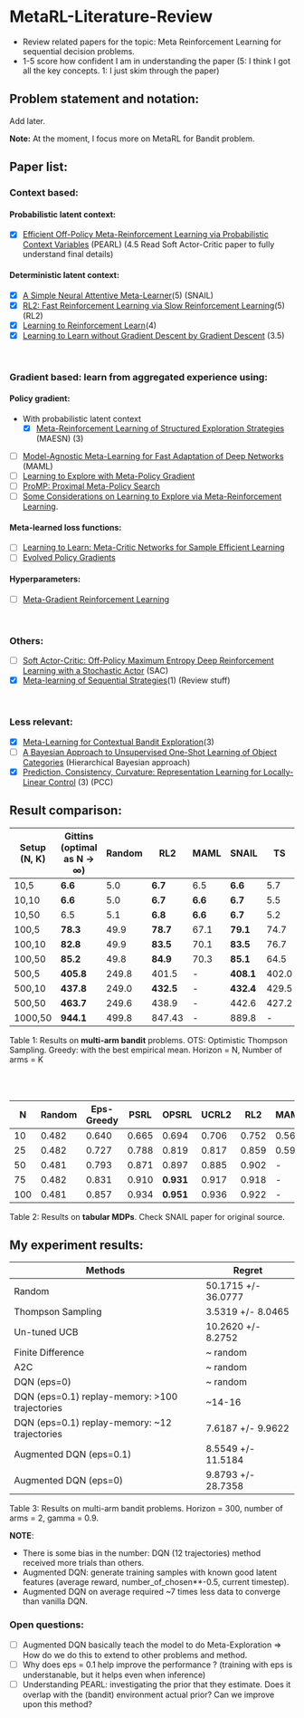 # MetaRL-Literature-Review
- Review related papers for the topic: Meta Reinforcement Learning for sequential decision problems.
- 1-5 score how confident I am in understanding the paper (5: I think I got all the key concepts. 1: I just skim through the paper)


## Problem statement and notation:
Add later.

**Note:** At the moment, I focus more on MetaRL for Bandit problem.

## Paper list:

### Context based:
#### Probabilistic latent context:
- [x] [Efficient Off-Policy Meta-Reinforcement Learning via Probabilistic Context Variables](https://arxiv.org/pdf/1903.08254.pdf) (PEARL) (4.5 Read Soft Actor-Critic paper to fully understand final details)
#### Deterministic latent context:
- [x] [A Simple Neural Attentive Meta-Learner](https://arxiv.org/pdf/1707.03141.pdf)(5) (SNAIL)
- [x] [RL2: Fast Reinforcement Learning via Slow Reinforcement Learning](https://arxiv.org/pdf/1611.02779.pdf)(5) (RL2)
- [x] [Learning to Reinforcement Learn](http://www.gatsby.ucl.ac.uk/~ucgtcbl/papers/WangEtAl2016.pdf)(4)
- [x] [Learning to Learn without Gradient Descent by Gradient Descent](http://proceedings.mlr.press/v70/chen17e/chen17e.pdf) (3.5)
<br>

### Gradient based: learn from aggregated experience using:
#### Policy gradient:
- With probabilistic latent context
  - [x] [Meta-Reinforcement Learning of Structured Exploration Strategies](https://arxiv.org/pdf/1802.07245.pdf) (MAESN) (3)
- [ ] [Model-Agnostic Meta-Learning for Fast Adaptation of Deep Networks](https://arxiv.org/pdf/1703.03400.pdf) (MAML)
- [ ] [Learning to Explore with Meta-Policy Gradient](https://arxiv.org/abs/1803.05044)
- [ ] [ProMP: Proximal Meta-Policy Search](https://arxiv.org/abs/1810.06784)
- [ ] [Some Considerations on Learning to Explore via Meta-Reinforcement Learning](https://arxiv.org/abs/1803.01118).
#### Meta-learned loss functions:
- [ ] [Learning to Learn: Meta-Critic Networks for Sample Efficient Learning](https://arxiv.org/abs/1706.09529)
- [ ] [Evolved Policy Gradients](https://arxiv.org/abs/1802.04821)
#### Hyperparameters:
- [ ] [Meta-Gradient Reinforcement Learning](https://arxiv.org/abs/1805.09801)
<br>

### Others:
- [ ] [Soft Actor-Critic: Off-Policy Maximum Entropy Deep Reinforcement Learning with a Stochastic Actor](https://arxiv.org/pdf/1801.01290.pdf) (SAC)
- [x] [Meta-learning of Sequential Strategies](https://arxiv.org/pdf/1905.03030.pdf)(1) (Review stuff)
<br>

### Less relevant:
- [x] [Meta-Learning for Contextual Bandit Exploration](https://arxiv.org/pdf/1901.08159.pdf)(3)
- [ ] [A Bayesian Approach to Unsupervised One-Shot Learning of Object Categories](http://vision.stanford.edu/documents/Fei-Fei_ICCV03.pdf) (Hierarchical Bayesian approach)
- [x] [Prediction, Consistency, Curvature: Representation Learning for Locally-Linear Control](https://arxiv.org/pdf/1909.01506.pdf) (3) (PCC)

## Result comparison:

| Setup (N, K) | Gittins (optimal as N → ∞) | Random | RL2        | MAML     | SNAIL     | TS    | OTS   | Tuned-UCB | Eps-Greedy | Greedy |
|--------------|----------------------------|--------|------------|----------|-----------|-------|-------|-----------|------------|--------|
| 10,5         | **6.6**                    | 5.0    | **6.7**    | 6.5      | **6.6**   | 5.7   | 6.5   | 6.7       | 6.6        | 6.6    |
| 10,10        | **6.6**                    | 5.0    | **6.7**    | **6.6**  | **6.7**   | 5.5   | 6.2   | 6.7       | 6.6        | 6.6    |
| 10,50        | 6.5                        | 5.1    | **6.8**    | **6.6**  | **6.7**   | 5.2   | 5.5   | 6.6       | 6.5        | 6.5    |
| 100,5        | **78.3**                   | 49.9   | **78.7**   | 67.1     | **79.1**  | 74.7  | 77.9  | 78.0      | 75.4       | 74.8   |
| 100,10       | **82.8**                   | 49.9   | **83.5**   | 70.1     | **83.5**  | 76.7  | 81.4  | 82.4      | 77.4       | 77.1   |
| 100,50       | **85.2**                   | 49.8   | **84.9**   | 70.3     | **85.1**  | 64.5  | 67.7  | 84.3      | 78.3       | 78.0   |
| 500,5        | **405.8**                  | 249.8  |   401.5    | -        | **408.1** | 402.0 | 406.7 | 405.8     | 388.2      | 380.6  |
| 500,10       | **437.8**                  | 249.0  | **432.5**  | -        | **432.4** | 429.5 | 438.9 | 437.1     | 408.0      | 395.0  |
| 500,50       | **463.7**                  | 249.6  |   438.9    | -        | 442.6     | 427.2 | 437.6 | 457.6     | 413.6      | 402.8  |
| 1000,50      | **944.1**                  | 499.8  |   847.43   | -        | 889.8     | -     | -     | -         | -          | -      |

Table 1:  Results on **multi-arm bandit** problems. OTS: Optimistic Thompson Sampling. Greedy: with the best empirical mean. Horizon = N, Number of arms = K

<br>
<br>

| N   | Random | Eps-Greedy | PSRL  | OPSRL     | UCRL2 | RL2   | MAML  | SNAIL |
|-----|--------|------------|-------|-----------|-------|-------|-------|-------|
| 10  | 0.482  | 0.640      | 0.665 | 0.694     | 0.706 | 0.752 | 0.563 | **0.766** |
| 25  | 0.482  | 0.727      | 0.788 | 0.819     | 0.817 | 0.859 | 0.591 | **0.862** |
| 50  | 0.481  | 0.793      | 0.871 | 0.897     | 0.885 | 0.902 | -     | **0.908** |
| 75  | 0.482  | 0.831      | 0.910 | **0.931** | 0.917 | 0.918 | -     | **0.930** |
| 100 | 0.481  | 0.857      | 0.934 | **0.951** | 0.936 | 0.922 | -     | 0.941 |

Table 2:  Results on **tabular MDPs**. Check SNAIL paper for original source.

## My experiment results:

| Methods                                   | Regret              |
|-------------------------------------------|---------------------|
| Random                                    | 50.1715 +/- 36.0777 |
| Thompson Sampling                         | 3.5319 +/- 8.0465   |
| Un-tuned UCB                              | 10.2620 +/- 8.2752  |
| Finite Difference                         | ~ random            |
| A2C                                       | ~ random            |
| DQN (eps=0)                               | ~ random            |
| DQN (eps=0.1) replay-memory: >100 trajectories | ~14-16              |
| DQN (eps=0.1) replay-memory: ~12 trajectories | 7.6187 +/- 9.9622   |
| Augmented DQN (eps=0.1)                   | 8.5549 +/- 11.5184  |
| Augmented DQN (eps=0)                     | 9.8793 +/- 28.7358  |

Table 3: Results on multi-arm bandit problems. Horizon = 300, number of arms = 2, gamma = 0.9.

**NOTE**: 
- There is some bias in the number: DQN (12 trajectories) method received more trials than others.
- Augmented DQN: generate training samples with known good latent features (average reward, number_of_chosen**-0.5, current timestep).
- Augmented DQN on average required ~7 times less data to converge than vanilla DQN.

### Open questions:
- [ ] Augmented DQN basically teach the model to do Meta-Exploration => How do we do this to extend to other problems and method.
- [ ] Why does eps = 0.1 help improve the performance ? (training with eps is understanable, but it helps even when inference)
- [ ] Understanding PEARL: investigating the prior that they estimate. Does it overlap with the (bandit) environment actual prior? Can we improve upon this method?
